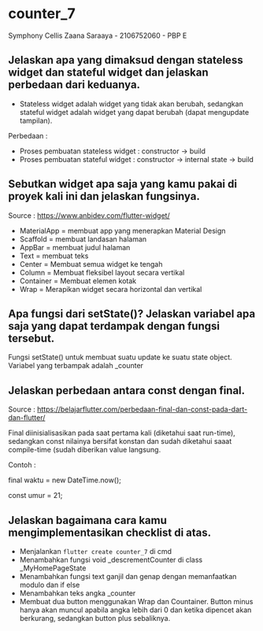 # counter_7
Symphony Cellis Zaana Saraaya - 2106752060 - PBP E

## Jelaskan apa yang dimaksud dengan stateless widget dan stateful widget dan jelaskan perbedaan dari keduanya.
- Stateless widget adalah widget yang tidak akan berubah, sedangkan stateful widget adalah widget yang dapat berubah (dapat mengupdate tampilan).

Perbedaan :
- Proses pembuatan stateless widget : constructor -> build
- Proses pembuatan stateful widget : constructor -> internal state -> build

## Sebutkan widget apa saja yang kamu pakai di proyek kali ini dan jelaskan fungsinya.
Source : https://www.anbidev.com/flutter-widget/

- MaterialApp = membuat app yang menerapkan Material Design
- Scaffold = membuat landasan halaman
- AppBar = membuat judul halaman
- Text = membuat teks
- Center = Membuat semua widget ke tengah
- Column = Membuat fleksibel layout secara vertikal
- Container = Membuat elemen kotak
- Wrap = Merapikan widget secara horizontal dan vertikal

## Apa fungsi dari setState()? Jelaskan variabel apa saja yang dapat terdampak dengan fungsi tersebut.
Fungsi setState() untuk membuat suatu update ke suatu state object. Variabel yang terbampak adalah _counter

## Jelaskan perbedaan antara const dengan final.
Source : https://belajarflutter.com/perbedaan-final-dan-const-pada-dart-dan-flutter/

Final diinisialisasikan pada saat pertama kali (diketahui saat run-time), sedangkan const nilainya bersifat konstan dan sudah diketahui saaat compile-time (sudah diberikan value langsung.

Contoh :

final waktu = new DateTime.now();

const umur = 21;

## Jelaskan bagaimana cara kamu mengimplementasikan checklist di atas.
- Menjalankan `flutter create counter_7` di cmd
- Menambahkan fungsi void _descrementCounter di class _MyHomePageState
- Menambahkan fungsi text ganjil dan genap dengan memanfaatkan modulo dan if else
- Menambahkan teks angka _counter
- Membuat dua button menggunakan Wrap dan Countainer. Button minus hanya akan muncul apabila angka lebih dari 0 dan ketika dipencet akan berkurang, sedangkan button plus sebaliknya.


